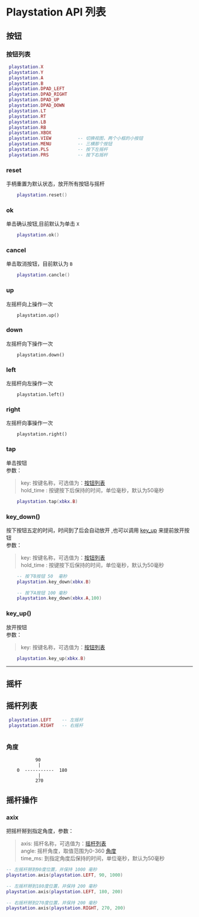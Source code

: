    
# Playstation API 列表  
   
## 按钮  
### 按钮列表  
```lua  
 playstation.X              
 playstation.Y              
 playstation.A              
 playstation.B              
 playstation.DPAD_LEFT      
 playstation.DPAD_RIGHT     
 playstation.DPAD_UP        
 playstation.DPAD_DOWN      
 playstation.LT             
 playstation.RT             
 playstation.LB              
 playstation.RB              
 playstation.XBOX            
 playstation.VIEW          -- 切换视图，两个小框的小按钮   
 playstation.MENU          -- 三横那个按钮  
 playstation.PLS           -- 按下左摇杆    
 playstation.PRS           -- 按下右摇杆    
```  
   
   
### reset  
手柄重置为默认状态，放开所有按钮与摇杆  
```lua  
    playstation.reset()  
```  
   
### ok  
单击确认按钮,目前默认为单击 `X`  
```lua  
    playstation.ok()  
```  
### cancel  
单击取消按钮，目前默认为 `B`  
```lua  
    playstation.cancle()  
```  
### up  
左摇杆向上操作一次  
```  
    playstation.up()  
```  
### down  
左摇杆向下操作一次  
```  
    playstation.down()  
```  
### left  
左摇杆向左操作一次  
```  
    playstation.left()  
```  
### right  
左摇杆向事操作一次  
```  
    playstation.right()  
```  
   
### tap  
单击按钮    
参数：    
> key: 按键名称，可选值为：[按钮列表](#按钮列表)    
> hold_time : 按键按下后保持的时间，单位毫秒，默认为50毫秒      
```lua  
    playstation.tap(xbkx.B)  
```  
   
### key_down()  
按下按钮五定的时间，时间到了后会自动放开 ,也可以调用 [key_up](#key_up) 来提前放开按钮  
参数：    
> key: 按键名称，可选值为：[按钮列表](#按钮列表)    
> hold_time : 按键按下后保持的时间，单位毫秒，默认为50毫秒    
```lua  
    -- 按下B按钮 50  毫秒  
    playstation.key_down(xbkx.B)  
   
    -- 按下A按钮 100 毫秒  
    playstation.key_down(xbkx.A,100)  
```  
   
### key_up()  
放开按钮  
参数：    
> key: 按键名称，可选值为：[按钮列表](#按钮列表)    
```lua  
    playstation.key_up(xbkx.B)  
```  
   
--------------------------------------------  
## 摇杆  
   
## 摇杆列表  
```lua  
 playstation.LEFT    -- 左摇杆  
 playstation.RIGHT   -- 右摇杆  
   
```  
### 角度  
```  
           90  
            |  
    0  -----------  180  
            |  
           270   
```  
   
## 摇杆操作  
### axix    
把摇杆掰到指定角度，参数：    
> axis:    摇杆名称，可选值为：[摇杆列表](#摇杆列表)    
> angle:   摇杆角度，取值范围为0-360 [角度](#角度)  
> time_ms: 到指定角度后保持的时间，单位毫秒，默认为50毫秒    
   
```lua  
-- 左摇杆掰到90度位置，并保持 1000 毫秒  
playstation.axis(playstation.LEFT, 90, 1000)  
   
-- 左摇杆掰到180度位置，并保持 200 毫秒  
playstation.axis(playstation.LEFT, 180, 200)  
   
-- 右摇杆掰到270度位置，并保持 200 毫秒  
playstation.axis(playstation.RIGHT, 270, 200)  
   
```  
   
   
   
   